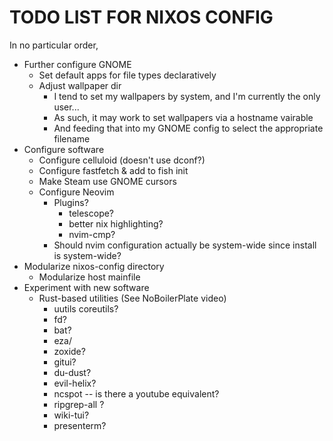 # TODO LIST FOR NIXOS CONFIG

In no particular order,

- Further configure GNOME
    - Set default apps for file types declaratively
    - Adjust wallpaper dir
        - I tend to set my wallpapers by system, and I'm currently the only user...
        - As such, it may work to set wallpapers via a hostname vairable
        - And feeding that into my GNOME config to select the appropriate filename
- Configure software
    - Configure celluloid (doesn't use dconf?)
    - Configure fastfetch & add to fish init
    - Make Steam use GNOME cursors
    - Configure Neovim
        - Plugins?
            - telescope?
            - better nix highlighting?
            - nvim-cmp?
        - Should nvim configuration actually be system-wide since install is system-wide?
- Modularize nixos-config directory
    - Modularize host mainfile
- Experiment with new software
    - Rust-based utilities (See NoBoilerPlate video)
        - uutils coreutils?
        - fd?
        - bat?
        - eza/
        - zoxide? 
        - gitui?
        - du-dust?
        - evil-helix?
        - ncspot -- is there a youtube equivalent?
        - ripgrep-all ?
        - wiki-tui?
        - presenterm?

